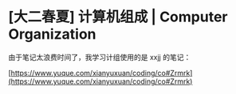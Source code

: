 # [大二春夏] 计算机组成 | Computer Organization

由于笔记太浪费时间了，我学习计组使用的是 xxjj 的笔记：

[https://www.yuque.com/xianyuxuan/coding/co#Zrmrk](https://www.yuque.com/xianyuxuan/coding/co#Zrmrk)